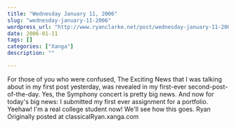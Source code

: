 ```yaml
---
title: "Wednesday January 11, 2006"
slug: "wednesday-january-11-2006"
wordpress_url: "http://www.ryanclarke.net/post/wednesday-january-11-2006/"
date: 2006-01-11
tags: []
categories: ["Xanga"]
description: ""

---
```


For those of you who were confused, The Exciting News that I was talking about in my first post yesterday, was revealed in my first-ever second-post-of-the-day. Yes, the Symphony concert is pretty big news.
 And now for today's big news: I submitted my first ever assignment for a portfolio. Yeehaw! I'm a real college student now! We'll see how this goes.
 Ryan
Originally posted at classicalRyan.xanga.com
